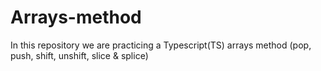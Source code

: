 # Arrays-method
In this repository we are practicing a Typescript(TS) arrays method (pop, push, shift, unshift, slice &amp; splice)
